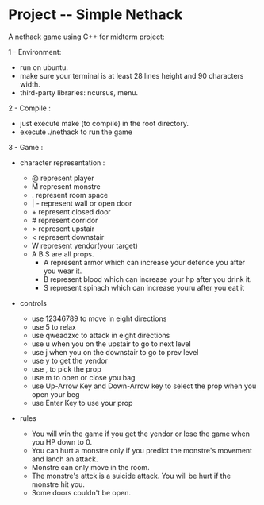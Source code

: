 # Project -- Simple Nethack
A nethack game using C++ for midterm project: 

1 - Environment:
   - run on ubuntu.
   - make sure your terminal is at least 28 lines height and 90 characters width.
   - third-party libraries: ncursus, menu.

2 - Compile :
   - just execute make (to compile) in the root directory.
   - execute ./nethack to run the game
  
3 - Game : 

- character representation :
  - @ represent player
  - M represent monstre
  - . represent room space
  - | - represent wall or open door
  - \+ represent closed door
  - \# represent corridor
  - \> represent upstair
  - < represent downstair
  - W represent yendor(your target)
  - A B S are all props. 
     - A represent armor which can increase your defence you after you wear it.
     - B represent blood which can increase your hp after you drink it.
     - S represent spinach which can increase youru after you eat it

- controls
    - use 12346789 to move in eight directions
    - use 5 to relax
    - use qweadzxc to attack in eight directions
    - use u when you on the upstair to go to next level
    - use j when you on the downstair to go to prev level
    - use y to get the yendor
    - use , to pick the prop
    - use m to open or close you bag
    - use Up-Arrow Key and Down-Arrow key to select the prop when you open your beg
    - use Enter Key to use your prop
  
- rules
    - You will win the game if you get the yendor or lose the game when you HP down to 0.
    - You can hurt a monstre only if you predict the monstre's movement and lanch an attack.
    - Monstre can only move in the room.
    - The monstre's attck is a suicide attack. You will be hurt if the monstre hit you.
    - Some doors couldn't be open.



